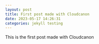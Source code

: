 ```yaml
---
layout: post
title: First post made with Cloudcanon
date: 2023-05-17 14:26:31
categories: jekyll testing
---
```

This is the first post made with Cloudcanon